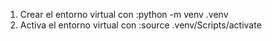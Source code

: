 1. Crear el entorno virtual con :python -m venv .venv
2. Activa el entorno virtual con :source .venv/Scripts/activate



